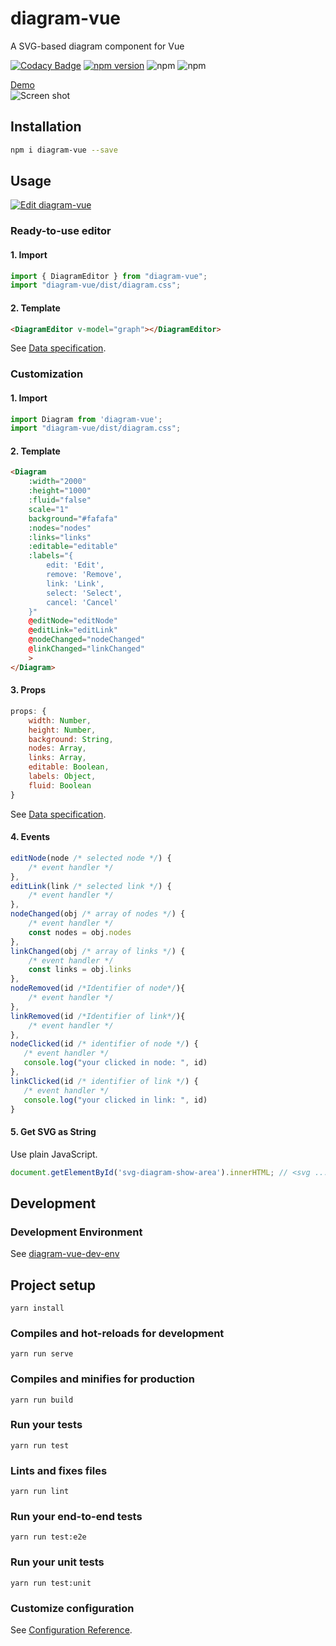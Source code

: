# diagram-vue
A SVG-based diagram component for Vue

[![Codacy Badge](https://api.codacy.com/project/badge/Grade/a66f2b18a900451693f7a41019abf79e)](https://app.codacy.com/app/pb10001/diagram-vue?utm_source=github.com&utm_medium=referral&utm_content=pb10001/diagram-vue&utm_campaign=Badge_Grade_Dashboard)
[![npm version](https://badge.fury.io/js/diagram-vue.svg)](https://badge.fury.io/js/diagram-vue)
![npm](https://img.shields.io/npm/dt/diagram-vue.svg)
![npm](https://img.shields.io/npm/dw/diagram-vue.svg)  

[Demo](https://diagramvue.netlify.com/)  
![Screen shot](https://raw.githubusercontent.com/pb10005/diagram-vue/master/img/screenshot.svg)
## Installation
```sh
npm i diagram-vue --save
```
## Usage
[![Edit diagram-vue](https://codesandbox.io/static/img/play-codesandbox.svg)](https://codesandbox.io/s/q7wj02ny2w)
### Ready-to-use editor
#### 1. Import
```js
import { DiagramEditor } from "diagram-vue";
import "diagram-vue/dist/diagram.css";
```
#### 2. Template
```html
<DiagramEditor v-model="graph"></DiagramEditor>
```
See [Data specification](https://github.com/pb10005/diagram-vue/blob/master/DATA_SPECIFICATION.md).

### Customization
#### 1. Import
```js
import Diagram from 'diagram-vue';
import "diagram-vue/dist/diagram.css";
```
#### 2. Template
```html
<Diagram
    :width="2000"
    :height="1000"
    :fluid="false"
    scale="1"
    background="#fafafa"
    :nodes="nodes"
    :links="links"
    :editable="editable"
    :labels="{
        edit: 'Edit',
        remove: 'Remove',
        link: 'Link',
        select: 'Select',
        cancel: 'Cancel'
    }"
    @editNode="editNode"
    @editLink="editLink"
    @nodeChanged="nodeChanged"
    @linkChanged="linkChanged"
    >
</Diagram>
```
#### 3. Props
```js
props: {
    width: Number,
    height: Number,
    background: String,
    nodes: Array,
    links: Array,
    editable: Boolean,
    labels: Object,
    fluid: Boolean
}
```
See [Data specification](https://github.com/pb10005/diagram-vue/blob/master/DATA_SPECIFICATION.md).

#### 4. Events
```js
editNode(node /* selected node */) {
    /* event handler */
},
editLink(link /* selected link */) {
    /* event handler */
},
nodeChanged(obj /* array of nodes */) {
    /* event handler */
    const nodes = obj.nodes
},
linkChanged(obj /* array of links */) {
    /* event handler */
    const links = obj.links
},
nodeRemoved(id /*Identifier of node*/){
    /* event handler */
},
linkRemoved(id /*Identifier of link*/){
    /* event handler */
},
nodeClicked(id /* identifier of node */) {
   /* event handler */
   console.log("your clicked in node: ", id)
},
linkClicked(id /* identifier of link */) {
   /* event handler */
   console.log("your clicked in link: ", id)
}
```

#### 5. Get SVG as String
Use plain JavaScript.
```js
document.getElementById('svg-diagram-show-area').innerHTML; // <svg ...>...</svg>
```

## Development
### Development Environment
See [diagram-vue-dev-env](https://github.com/pb10005/diagram-vue-dev-env)

## Project setup
```
yarn install
```

### Compiles and hot-reloads for development
```
yarn run serve
```

### Compiles and minifies for production
```
yarn run build
```

### Run your tests
```
yarn run test
```

### Lints and fixes files
```
yarn run lint
```

### Run your end-to-end tests
```
yarn run test:e2e
```

### Run your unit tests
```
yarn run test:unit
```

### Customize configuration
See [Configuration Reference](https://cli.vuejs.org/config/).
